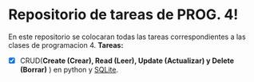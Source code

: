 # Repositorio de tareas de PROG. 4!

En este repositorio se colocaran todas las tareas correspondientes a las clases de programacion 4.
**Tareas:**

 - [x] CRUD(**Create (Crear), Read (Leer), Update (Actualizar) y Delete (Borrar)** ) en python y [SQLite](https://www.sqlite.org/index.html).